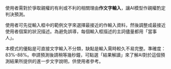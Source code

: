 使用者需對於爭取親權的有利或不利的相關理由**作文字輸入**，讓AI模型作親權酌定判決預測。

使用者可先從輸入框中的範例文字來選擇最接近的作輸入資料，然後調整成最接近使用者個案的狀況描述。為避免誤導，每個輸入框描述的主詞儘量都用「當事人」。

本模式的優點是可直接文字輸入不分類，缺點是輸入需時較久不易完整。準確度：83%-88%。申請預測後請稍等幾秒鐘，可點選「結果解讀」來了解AI對於這個預測結果所提供的進一步文字說明，供使用者參考。
